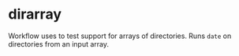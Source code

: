 # dirarray

Workflow uses to test support for arrays of directories. Runs `date` on directories from an input array.
